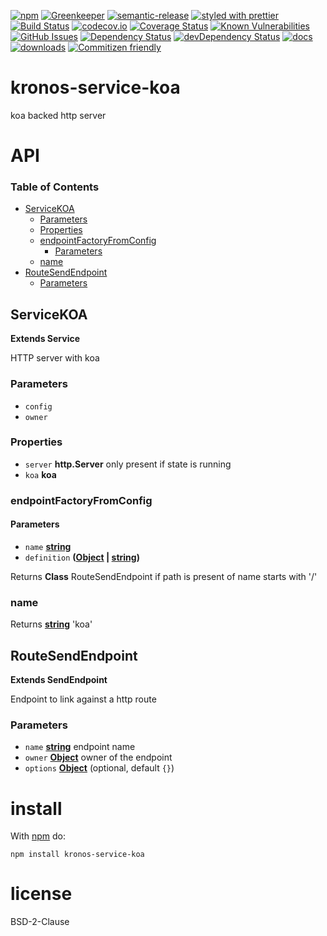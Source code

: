 [![npm](https://img.shields.io/npm/v/kronos-service-koa.svg)](https://www.npmjs.com/package/kronos-service-koa)
[![Greenkeeper](https://badges.greenkeeper.io/Kronos-Integration/kronos-service-koa.svg)](https://greenkeeper.io/)
[![semantic-release](https://img.shields.io/badge/%20%20%F0%9F%93%A6%F0%9F%9A%80-semantic--release-e10079.svg)](https://github.com/Kronos-Integration/kronos-service-koa)
[![styled with prettier](https://img.shields.io/badge/styled_with-prettier-ff69b4.svg)](https://github.com/prettier/prettier)
[![Build Status](https://secure.travis-ci.org/Kronos-Integration/kronos-service-koa.png)](http://travis-ci.org/Kronos-Integration/kronos-service-koa)
[![codecov.io](http://codecov.io/github/Kronos-Integration/kronos-service-koa/coverage.svg?branch=master)](http://codecov.io/github/Kronos-Integration/kronos-service-koa?branch=master)
[![Coverage Status](https://coveralls.io/repos/Kronos-Integration/kronos-service-koa/badge.svg)](https://coveralls.io/r/Kronos-Integration/kronos-service-koa)
[![Known Vulnerabilities](https://snyk.io/test/github/Kronos-Integration/kronos-service-koa/badge.svg)](https://snyk.io/test/github/Kronos-Integration/kronos-service-koa)
[![GitHub Issues](https://img.shields.io/github/issues/Kronos-Integration/kronos-service-koa.svg?style=flat-square)](https://github.com/Kronos-Integration/kronos-service-koa/issues)
[![Dependency Status](https://david-dm.org/Kronos-Integration/kronos-service-koa.svg)](https://david-dm.org/Kronos-Integration/kronos-service-koa)
[![devDependency Status](https://david-dm.org/Kronos-Integration/kronos-service-koa/dev-status.svg)](https://david-dm.org/Kronos-Integration/kronos-service-koa#info=devDependencies)
[![docs](http://inch-ci.org/github/Kronos-Integration/kronos-service-koa.svg?branch=master)](http://inch-ci.org/github/Kronos-Integration/kronos-service-koa)
[![downloads](http://img.shields.io/npm/dm/kronos-service-koa.svg?style=flat-square)](https://npmjs.org/package/kronos-service-koa)
[![Commitizen friendly](https://img.shields.io/badge/commitizen-friendly-brightgreen.svg)](http://commitizen.github.io/cz-cli/)

# kronos-service-koa

koa backed http server

# API

<!-- Generated by documentation.js. Update this documentation by updating the source code. -->

### Table of Contents

-   [ServiceKOA](#servicekoa)
    -   [Parameters](#parameters)
    -   [Properties](#properties)
    -   [endpointFactoryFromConfig](#endpointfactoryfromconfig)
        -   [Parameters](#parameters-1)
    -   [name](#name)
-   [RouteSendEndpoint](#routesendendpoint)
    -   [Parameters](#parameters-2)

## ServiceKOA

**Extends Service**

HTTP server with koa

### Parameters

-   `config`  
-   `owner`  

### Properties

-   `server` **http.Server** only present if state is running
-   `koa` **koa** 

### endpointFactoryFromConfig

#### Parameters

-   `name` **[string](https://developer.mozilla.org/docs/Web/JavaScript/Reference/Global_Objects/String)** 
-   `definition` **([Object](https://developer.mozilla.org/docs/Web/JavaScript/Reference/Global_Objects/Object) \| [string](https://developer.mozilla.org/docs/Web/JavaScript/Reference/Global_Objects/String))** 

Returns **Class** RouteSendEndpoint if path is present of name starts with '/'

### name

Returns **[string](https://developer.mozilla.org/docs/Web/JavaScript/Reference/Global_Objects/String)** 'koa'

## RouteSendEndpoint

**Extends SendEndpoint**

Endpoint to link against a http route

### Parameters

-   `name` **[string](https://developer.mozilla.org/docs/Web/JavaScript/Reference/Global_Objects/String)** endpoint name
-   `owner` **[Object](https://developer.mozilla.org/docs/Web/JavaScript/Reference/Global_Objects/Object)** owner of the endpoint
-   `options` **[Object](https://developer.mozilla.org/docs/Web/JavaScript/Reference/Global_Objects/Object)**  (optional, default `{}`)

# install

With [npm](http://npmjs.org) do:

```shell
npm install kronos-service-koa
```

# license

BSD-2-Clause
